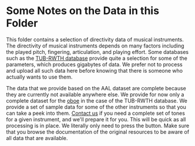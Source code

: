 # Some Notes on the Data in this Folder

This folder contains a selection of directivity data of musical instruments. The directivity of musical instruments depends on many factors including the played pitch, fingering, articulation, and playing effort. Some databases such as the [TUB-RWTH database](http://dx.doi.org/10.14279/depositonce-5861.2) provide quite a selection for some of the parameters, which produces gigabytes of data. We prefer not to process and upload all such data here before knowing that there is someone who actually wants to use them. 

The data that we provide based on the AAL dataset are complete because they are currently not available anywhere else. We provide for now only a complete dataset for the [oboe](Oboe_modern_TUB_RWTH) in the case of the TUB-RWTH database. We provide a set of sample data for some of the other instruments so that you can take a peek into them. [Contact us](http://www.ta.chalmers.se/people/jens-ahrens/) if you need a complete set of tones for a given instrument, and we'll prepare it for you. This will be quick as all processing is in place. We literally only need to press the button. Make sure that you browse the documentation of the original resources to be aware of all data that are available.